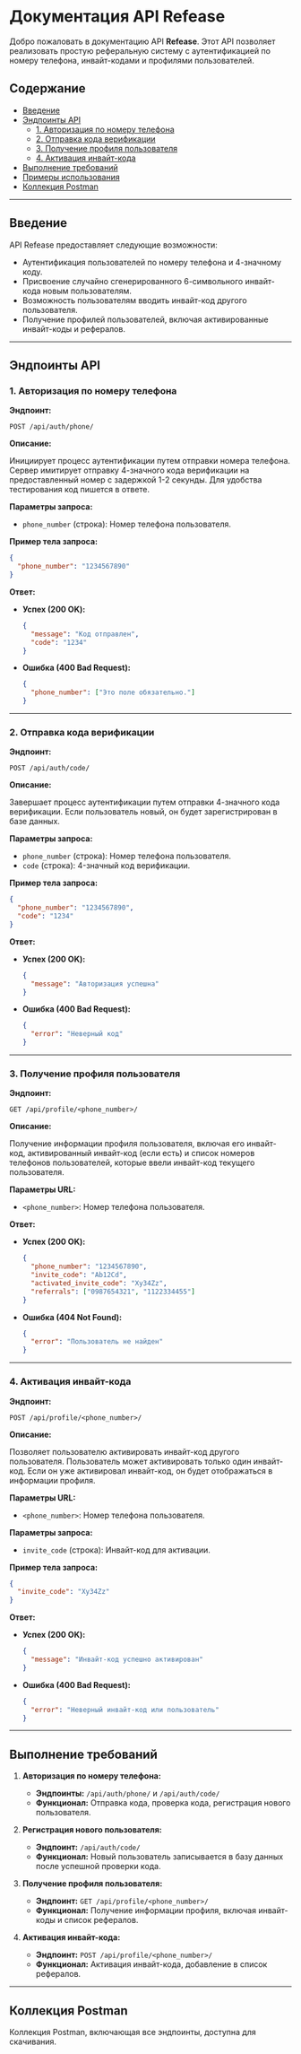 
# Документация API Refease

Добро пожаловать в документацию API **Refease**. Этот API позволяет реализовать простую реферальную систему с аутентификацией по номеру телефона, инвайт-кодами и профилями пользователей.

## Содержание

- [Введение](#введение)
- [Эндпоинты API](#эндпоинты-api)
  - [1. Авторизация по номеру телефона](#1-авторизация-по-номеру-телефона)
  - [2. Отправка кода верификации](#2-отправка-кода-верификации)
  - [3. Получение профиля пользователя](#3-получение-профиля-пользователя)
  - [4. Активация инвайт-кода](#4-активация-инвайт-кода)
- [Выполнение требований](#выполнение-требований)
- [Примеры использования](#примеры-использования)
- [Коллекция Postman](#коллекция-postman)

---

## Введение

API Refease предоставляет следующие возможности:

- Аутентификация пользователей по номеру телефона и 4-значному коду.
- Присвоение случайно сгенерированного 6-символьного инвайт-кода новым пользователям.
- Возможность пользователям вводить инвайт-код другого пользователя.
- Получение профилей пользователей, включая активированные инвайт-коды и рефералов.

---

## Эндпоинты API

### 1. Авторизация по номеру телефона

**Эндпоинт:**

```
POST /api/auth/phone/
```

**Описание:**

Инициирует процесс аутентификации путем отправки номера телефона. Сервер имитирует отправку 4-значного кода верификации на предоставленный номер с задержкой 1-2 секунды. Для удобства тестирования код пишется в ответе.

**Параметры запроса:**

- `phone_number` (строка): Номер телефона пользователя.

**Пример тела запроса:**

```json
{
  "phone_number": "1234567890"
}
```

**Ответ:**

- **Успех (200 OK):**

  ```json
  {
    "message": "Код отправлен",
    "code": "1234"
  }
  ```

- **Ошибка (400 Bad Request):**

  ```json
  {
    "phone_number": ["Это поле обязательно."]
  }
  ```

---

### 2. Отправка кода верификации

**Эндпоинт:**

```
POST /api/auth/code/
```

**Описание:**

Завершает процесс аутентификации путем отправки 4-значного кода верификации. Если пользователь новый, он будет зарегистрирован в базе данных.

**Параметры запроса:**

- `phone_number` (строка): Номер телефона пользователя.
- `code` (строка): 4-значный код верификации.

**Пример тела запроса:**

```json
{
  "phone_number": "1234567890",
  "code": "1234"
}
```

**Ответ:**

- **Успех (200 OK):**

  ```json
  {
    "message": "Авторизация успешна"
  }
  ```

- **Ошибка (400 Bad Request):**

  ```json
  {
    "error": "Неверный код"
  }
  ```

---

### 3. Получение профиля пользователя

**Эндпоинт:**

```
GET /api/profile/<phone_number>/
```

**Описание:**

Получение информации профиля пользователя, включая его инвайт-код, активированный инвайт-код (если есть) и список номеров телефонов пользователей, которые ввели инвайт-код текущего пользователя.

**Параметры URL:**

- `<phone_number>`: Номер телефона пользователя.

**Ответ:**

- **Успех (200 OK):**

  ```json
  {
    "phone_number": "1234567890",
    "invite_code": "Ab12Cd",
    "activated_invite_code": "Xy34Zz",
    "referrals": ["0987654321", "1122334455"]
  }
  ```

- **Ошибка (404 Not Found):**

  ```json
  {
    "error": "Пользователь не найден"
  }
  ```

---

### 4. Активация инвайт-кода

**Эндпоинт:**

```
POST /api/profile/<phone_number>/
```

**Описание:**

Позволяет пользователю активировать инвайт-код другого пользователя. Пользователь может активировать только один инвайт-код. Если он уже активировал инвайт-код, он будет отображаться в информации профиля.

**Параметры URL:**

- `<phone_number>`: Номер телефона пользователя.

**Параметры запроса:**

- `invite_code` (строка): Инвайт-код для активации.

**Пример тела запроса:**

```json
{
  "invite_code": "Xy34Zz"
}
```

**Ответ:**

- **Успех (200 OK):**

  ```json
  {
    "message": "Инвайт-код успешно активирован"
  }
  ```

- **Ошибка (400 Bad Request):**

  ```json
  {
    "error": "Неверный инвайт-код или пользователь"
  }
  ```

---

## Выполнение требований

1. **Авторизация по номеру телефона:**
   - **Эндпоинты:** `/api/auth/phone/` и `/api/auth/code/`
   - **Функционал:** Отправка кода, проверка кода, регистрация нового пользователя.

2. **Регистрация нового пользователя:**
   - **Эндпоинт:** `/api/auth/code/`
   - **Функционал:** Новый пользователь записывается в базу данных после успешной проверки кода.

3. **Получение профиля пользователя:**
   - **Эндпоинт:** `GET /api/profile/<phone_number>/`
   - **Функционал:** Получение информации профиля, включая инвайт-коды и список рефералов.

4. **Активация инвайт-кода:**
   - **Эндпоинт:** `POST /api/profile/<phone_number>/`
   - **Функционал:** Активация инвайт-кода, добавление в список рефералов.

---

## Коллекция Postman

Коллекция Postman, включающая все эндпоинты, доступна для скачивания.


